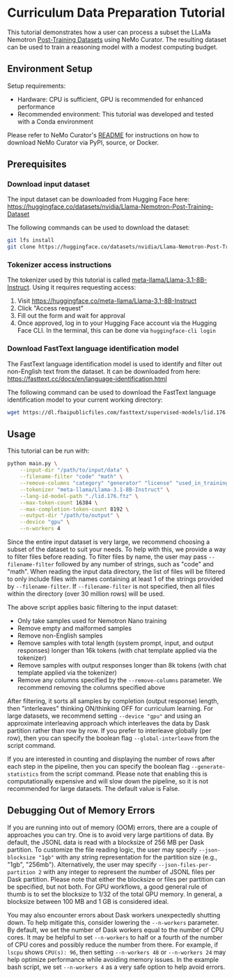 # Curriculum Data Preparation Tutorial

This tutorial demonstrates how a user can process a subset the LLaMa Nemotron [Post-Training Datasets](https://huggingface.co/datasets/nvidia/Llama-Nemotron-Post-Training-Dataset) using NeMo Curator. The resulting dataset can be used to train a reasoning model with a modest computing budget.

## Environment Setup

Setup requirements:

- Hardware: CPU is sufficient, GPU is recommended for enhanced performance
- Recommended environment: This tutorial was developed and tested with a Conda environment

Please refer to NeMo Curator's [README](https://github.com/NVIDIA/NeMo-Curator?tab=readme-ov-file#get-started) for instructions on how to download NeMo Curator via PyPI, source, or Docker.

## Prerequisites

### Download input dataset

The input dataset can be downloaded from Hugging Face here: https://huggingface.co/datasets/nvidia/Llama-Nemotron-Post-Training-Dataset

The following commands can be used to download the dataset:

```bash
git lfs install
git clone https://huggingface.co/datasets/nvidia/Llama-Nemotron-Post-Training-Dataset
```

### Tokenizer access instructions

The tokenizer used by this tutorial is called [meta-llama/Llama-3.1-8B-Instruct](https://huggingface.co/meta-llama/Llama-3.1-8B-Instruct). Using it requires requesting access:

1. Visit https://huggingface.co/meta-llama/Llama-3.1-8B-Instruct
2. Click "Access request"
3. Fill out the form and wait for approval
4. Once approved, log in to your Hugging Face account via the Hugging Face CLI. In the terminal, this can be done via `huggingface-cli login`

### Download FastText language identification model

The FastText language identification model is used to identify and filter out non-English text from the dataset. It can be downloaded from here: https://fasttext.cc/docs/en/language-identification.html

The following command can be used to download the FastText language identification model to your current working directory:

```bash
wget https://dl.fbaipublicfiles.com/fasttext/supervised-models/lid.176.ftz -P ./
```

## Usage

This tutorial can be run with:

```bash
python main.py \
    --input-dir "/path/to/input/data" \
    --filename-filter "code" "math" \
    --remove-columns "category" "generator" "license" "used_in_training" "version" \
    --tokenizer "meta-llama/Llama-3.1-8B-Instruct" \
    --lang-id-model-path "./lid.176.ftz" \
    --max-token-count 16384 \
    --max-completion-token-count 8192 \
    --output-dir "/path/to/output" \
    --device "gpu" \
    --n-workers 4
```

Since the entire input dataset is very large, we recommend choosing a subset of the dataset to suit your needs. To help with this, we provide a way to filter files before reading. To filter files by name, the user may pass `--filename-filter` followed by any number of strings, such as "code" and "math". When reading the input data directory, the list of files will be filtered to only include files with names containing at least 1 of the strings provided by `--filename-filter`. If `--filename-filter` is not specified, then all files within the directory (over 30 million rows) will be used.

The above script applies basic filtering to the input dataset:

- Only take samples used for Nemotron Nano training
- Remove empty and malformed samples
- Remove non-English samples
- Remove samples with total length (system prompt, input, and output responses) longer than 16k tokens (with chat template applied via the tokenizer)
- Remove samples with output responses longer than 8k tokens (with chat template applied via the tokenizer)
- Remove any columns specified by the `--remove-columns` parameter. We recommend removing the columns specified above

After filtering, it sorts all samples by completion (output response) length, then "interleaves" thinking ON/thinking OFF for curriculum learning. For large datasets, we recommend setting `--device "gpu"` and using an approximate interleaving approach which interleaves the data by Dask partition rather than row by row. If you prefer to interleave globally (per row), then you can specify the boolean flag `--global-interleave` from the script command.

If you are interested in counting and displaying the number of rows after each step in the pipeline, then you can specify the boolean flag `--generate-statistics` from the script command. Please note that enabling this is computationally expensive and will slow down the pipeline, so it is not recommended for large datasets. The default value is False.

## Debugging Out of Memory Errors

If you are running into out of memory (OOM) errors, there are a couple of approaches you can try. One is to avoid very large partitions of data. By default, the JSONL data is read with a blocksize of 256 MB per Dask partition. To customize the file reading logic, the user may specify `--json-blocksize "1gb"` with any string representation for the partition size (e.g., "1gb", "256mb"). Alternatively, the user may specify `--json-files-per-partition 2` with any integer to represent the number of JSONL files per Dask partition. Please note that either the blocksize or files per partition can be specified, but not both. For GPU workflows, a good general rule of thumb is to set the blocksize to 1/32 of the total GPU memory. In general, a blocksize between 100 MB and 1 GB is considered ideal.

You may also encounter errors about Dask workers unexpectedly shutting down. To help mitigate this, consider lowering the `--n-workers` parameter. By default, we set the number of Dask workers equal to the number of CPU cores. It may be helpful to set `--n-workers` to half or a fourth of the number of CPU cores and possibly reduce the number from there. For example, if `lscpu` shows `CPU(s): 96`, then setting `--n-workers 48` or `--n-workers 24` may help optimize performance while avoiding memory issues. In the example bash script, we set `--n-workers 4` as a very safe option to help avoid errors.
